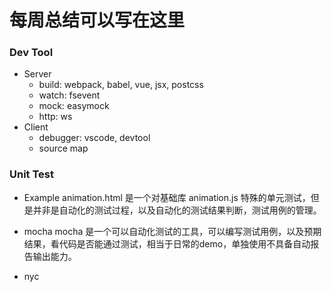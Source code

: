 # 每周总结可以写在这里

### Dev Tool

- Server
  - build: webpack, babel, vue, jsx, postcss
  - watch: fsevent
  - mock: easymock
  - http: ws
- Client
  - debugger: vscode, devtool
  - source map

### Unit Test

- Example
animation.html 是一个对基础库 animation.js 特殊的单元测试，但是并非是自动化的测试过程，以及自动化的测试结果判断，测试用例的管理。

- mocha
mocha 是一个可以自动化测试的工具，可以编写测试用例，以及预期结果，看代码是否能通过测试，相当于日常的demo，单独使用不具备自动报告输出能力。

- nyc